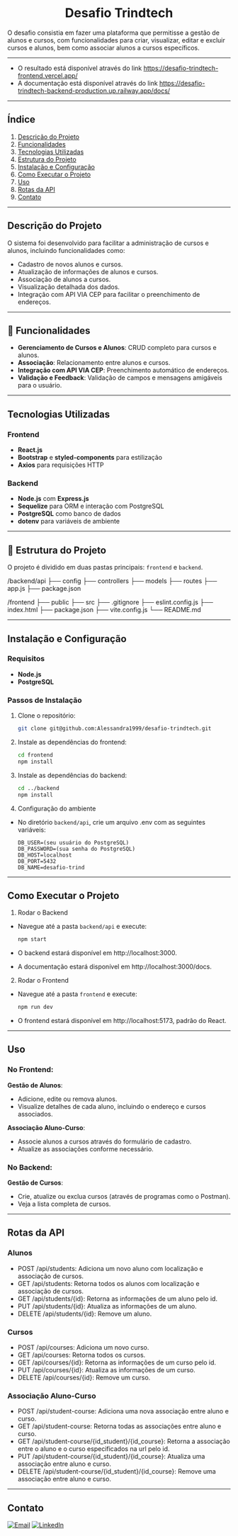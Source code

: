<h1 align="center"> Desafio Trindtech </h1>

O desafio consistia em fazer uma plataforma que permitisse a gestão de alunos e cursos, com funcionalidades para criar, visualizar, editar e excluir cursos e alunos, bem como associar alunos a cursos específicos.

---

- O resultado está disponível através do link https://desafio-trindtech-frontend.vercel.app/
- A documentação está disponível através do link https://desafio-trindtech-backend-production.up.railway.app/docs/

---

## Índice

1. [Descrição do Projeto](#descrição-do-projeto)
2. [Funcionalidades](#funcionalidades)
3. [Tecnologias Utilizadas](#tecnologias-utilizadas)
4. [Estrutura do Projeto](#estrutura-do-projeto)
5. [Instalação e Configuração](#instalação-e-configuração)
6. [Como Executar o Projeto](#como-executar-o-projeto)
7. [Uso](#uso)
8. [Rotas da API](#rotas-da-api)
9. [Contato](#contato)

---

## Descrição do Projeto

O sistema foi desenvolvido para facilitar a administração de cursos e alunos, incluindo funcionalidades como:

- Cadastro de novos alunos e cursos.
- Atualização de informações de alunos e cursos.
- Associação de alunos a cursos.
- Visualização detalhada dos dados.
- Integração com API VIA CEP para facilitar o preenchimento de endereços.

---

## :hammer: Funcionalidades

- **Gerenciamento de Cursos e Alunos**: CRUD completo para cursos e alunos.
- **Associação**: Relacionamento entre alunos e cursos.
- **Integração com API VIA CEP**: Preenchimento automático de endereços.
- **Validação e Feedback**: Validação de campos e mensagens amigáveis para o usuário.

---

## Tecnologias Utilizadas

### Frontend

- **React.js**
- **Bootstrap** e **styled-components** para estilização
- **Axios** para requisições HTTP

### Backend

- **Node.js** com **Express.js**
- **Sequelize** para ORM e interação com PostgreSQL
- **PostgreSQL** como banco de dados
- **dotenv** para variáveis de ambiente

---

## 📁 Estrutura do Projeto

O projeto é dividido em duas pastas principais: `frontend` e `backend`.

/backend/api ├── config ├── controllers ├── models ├── routes ├── app.js ├── package.json

/frontend ├── public ├── src ├── .gitignore ├── eslint.config.js ├── index.html ├── package.json ├── vite.config.js └── README.md

---

## Instalação e Configuração

### Requisitos

- **Node.js**
- **PostgreSQL**

### Passos de Instalação

1. Clone o repositório:

   ```bash
   git clone git@github.com:Alessandra1999/desafio-trindtech.git

   ```

2. Instale as dependências do frontend:

   ```bash
   cd frontend
   npm install

   ```

3. Instale as dependências do backend:

   ```bash
   cd ../backend
   npm install

   ```

4. Configuração do ambiente

- No diretório `backend/api`, crie um arquivo .env com as seguintes variáveis:

  ```env
  DB_USER=(seu usuário do PostgreSQL)
  DB_PASSWORD=(sua senha do PostgreSQL)
  DB_HOST=localhost
  DB_PORT=5432
  DB_NAME=desafio-trind
  ```

---

## Como Executar o Projeto

1. Rodar o Backend

- Navegue até a pasta `backend/api` e execute:

  ```bash
  npm start

  ```

- O backend estará disponível em http://localhost:3000.
- A documentação estará disponível em http://localhost:3000/docs.

2. Rodar o Frontend

- Navegue até a pasta `frontend` e execute:

  ```bash
  npm run dev

  ```

- O frontend estará disponível em http://localhost:5173, padrão do React.

---

## Uso

### No Frontend:

**Gestão de Alunos**:
- Adicione, edite ou remova alunos.
- Visualize detalhes de cada aluno, incluindo o endereço e cursos associados.

**Associação Aluno-Curso**:
- Associe alunos a cursos através do formulário de cadastro.
- Atualize as associações conforme necessário.

### No Backend:

**Gestão de Cursos**:
- Crie, atualize ou exclua cursos (através de programas como o Postman).
- Veja a lista completa de cursos.

---

## Rotas da API

### Alunos

- POST /api/students: Adiciona um novo aluno com localização e associação de cursos.
- GET /api/students: Retorna todos os alunos com localização e associação de cursos.
- GET /api/students/{id}: Retorna as informações de um aluno pelo id.
- PUT /api/students/{id}: Atualiza as informações de um aluno.
- DELETE /api/students/{id}: Remove um aluno.

### Cursos

- POST /api/courses: Adiciona um novo curso.
- GET /api/courses: Retorna todos os cursos.
- GET /api/courses/{id}: Retorna as informações de um curso pelo id.
- PUT /api/courses/{id}: Atualiza as informações de um curso.
- DELETE /api/courses/{id}: Remove um curso.

### Associação Aluno-Curso

- POST /api/student-course: Adiciona uma nova associação entre aluno e curso.
- GET /api/student-course: Retorna todas as associações entre aluno e curso.
- GET /api/student-course/{id_student}/{id_course}: Retorna a associação entre o aluno e o curso especificados na url pelo id.
- PUT /api/student-course/{id_student}/{id_course}: Atualiza uma associação entre aluno e curso.
- DELETE /api/student-course/{id_student}/{id_course}: Remove uma associação entre aluno e curso.

--- 

## Contato

[![Email](https://skillicons.dev/icons?i=gmail)](mailto:alessandrarocha.contato@gmail.com) [![LinkedIn](https://skillicons.dev/icons?i=linkedin)](https://www.linkedin.com/in/alessandra-bombardi/)


